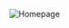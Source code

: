 ![Homepage](https://github.com/EmGuillen/MIS332_Tesla/assets/153466410/8070d1cf-3108-4316-8dba-1c0745c9f451)
